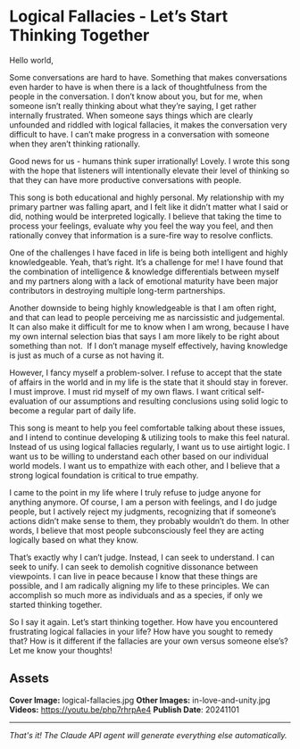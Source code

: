 # Logical Fallacies - Let’s Start Thinking Together

Hello world,

Some conversations are hard to have. Something that makes conversations even harder to have is when there is a lack of thoughtfulness from the people in the conversation. I don’t know about you, but for me, when someone isn’t really thinking about what they’re saying, I get rather internally frustrated. When someone says things which are clearly unfounded and riddled with logical fallacies, it makes the conversation very difficult to have. I can’t make progress in a conversation with someone when they aren’t thinking rationally.

Good news for us - humans think super irrationally! Lovely. I wrote this song with the hope that listeners will intentionally elevate their level of thinking so that they can have more productive conversations with people.

This song is both educational and highly personal. My relationship with my primary partner was falling apart, and I felt like it didn’t matter what I said or did, nothing would be interpreted logically. I believe that taking the time to process your feelings, evaluate why you feel the way you feel, and then rationally convey that information is a sure-fire way to resolve conflicts.

One of the challenges I have faced in life is being both intelligent and highly knowledgeable. Yeah, that’s right. It’s a challenge for me! I have found that the combination of intelligence & knowledge differentials between myself and my partners along with a lack of emotional maturity have been major contributors in destroying multiple long-term partnerships.

Another downside to being highly knowledgeable is that I am often right, and that can lead to people perceiving me as narcissistic and judgemental. It can also make it difficult for me to know when I am wrong, because I have my own internal selection bias that says I am more likely to be right about something than not.  If I don’t manage myself effectively, having knowledge is just as much of a curse as not having it.

However, I fancy myself a problem-solver. I refuse to accept that the state of affairs in the world and in my life is the state that it should stay in forever. I must improve. I must rid myself of my own flaws. I want critical self-evaluation of our assumptions and resulting conclusions using solid logic to become a regular part of daily life.

This song is meant to help you feel comfortable talking about these issues, and I intend to continue developing & utilizing tools to make this feel natural. Instead of us using logical fallacies regularly, I want us to use airtight logic. I want us to be willing to understand each other based on our individual world models. I want us to empathize with each other, and I believe that a strong logical foundation is critical to true empathy.

I came to the point in my life where I truly refuse to judge anyone for anything anymore. Of course, I am a person with feelings, and I do judge people, but I actively reject my judgments, recognizing that if someone’s actions didn’t make sense to them, they probably wouldn’t do them. In other words, I believe that most people subconsciously feel they are acting logically based on what they know.

That’s exactly why I can’t judge. Instead, I can seek to understand. I can seek to unify. I can seek to demolish cognitive dissonance between viewpoints. I can live in peace because I know that these things are possible, and I am radically aligning my life to these principles. We can accomplish so much more as individuals and as a species, if only we started thinking together.

So I say it again. Let’s start thinking together. How have you encountered frustrating logical fallacies in your life? How have you sought to remedy that? How is it different if the fallacies are your own versus someone else’s? Let me know your thoughts!

## Assets

**Cover Image:** logical-fallacies.jpg
**Other Images:** in-love-and-unity.jpg
**Videos:** https://youtu.be/php7rhrpAe4
**Publish Date**: 20241101

---
*That's it! The Claude API agent will generate everything else automatically.*
